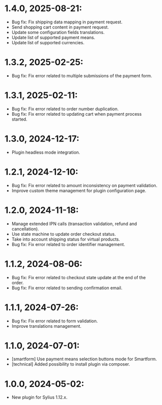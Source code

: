 # 1.4.0, 2025-08-21:
- Bug fix: Fix shipping data mapping in payment request.
- Send shopping cart content in payment request.
- Update some configuration fields translations.
- Update list of supported payment means.
- Update list of supported currencies.

# 1.3.2, 2025-02-25:
- Bug fix: Fix error related to multiple submissions of the payment form.

# 1.3.1, 2025-02-11:
- Bug fix: Fix error related to order number duplication.
- Bug fix: Fix error related to updating cart when payment process started.

# 1.3.0, 2024-12-17:
- Plugin headless mode integration.

# 1.2.1, 2024-12-10:
- Bug fix: Fix error related to amount inconsistency on payment validation.
- Improve custom theme management for plugin configuration page.

# 1.2.0, 2024-11-18:
- Manage extended IPN calls (transaction validation, refund and cancellation).
- Use state machine to update order checkout status.
- Take into account shipping status for virtual products.
- Bug fix: Fix error related to order identifier management.

# 1.1.2, 2024-08-06:
- Bug fix: Fix error related to checkout state update at the end of the order.
- Bug fix: Fix error related to sending confirmation email.

# 1.1.1, 2024-07-26:
- Bug fix: Fix error related to form validation.
- Improve translations management.

# 1.1.0, 2024-07-01:
- [smartform] Use payment means selection buttons mode for Smartform.
- [technical] Added possibility to install plugin via composer.

# 1.0.0, 2024-05-02:
- New plugin for Sylius 1.12.x.
